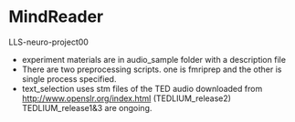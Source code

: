 # MindReader
 LLS-neuro-project00 
 
+ experiment materials are in audio_sample folder with a description file
+ There are two preprocessing scripts. one is fmriprep and the other is single process specified.
+ text_selection uses stm files of the TED audio downloaded from http://www.openslr.org/index.html (TEDLIUM_release2) TEDLIUM_release1&3 are ongoing.
